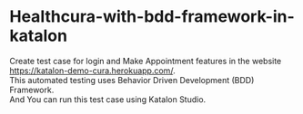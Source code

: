 # Healthcura-with-bdd-framework-in-katalon

Create test case for login and Make Appointment features in the website https://katalon-demo-cura.herokuapp.com/. 
<br>This automated testing uses Behavior Driven Development (BDD) Framework. 
<br>And You can run this test case using Katalon Studio.
